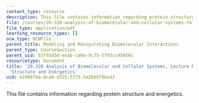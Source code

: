 ```yaml
---
content_type: resource
description: This file contains information regarding protein structure and energetics.
file: /courses/20-320-analysis-of-biomolecular-and-cellular-systems-fall-2012/e240879a8ca8d32557755a2b66f0be43_MIT20_320F12_Tpc_1_Pro_St.pdf
file_type: application/pdf
learning_resource_types: []
ocw_type: OCWFile
parent_title: Modeling and Manipulating Biomolecular Interactions
parent_type: CourseSection
parent_uid: 52f93d5d-eeab-ca0a-0c75-5793cc45656c
resourcetype: Document
title: '20.320 Analysis of Biomolecular and Cellular Systems, Lecture Notes: 1 Protein
  Structure and Energetics'
uid: e240879a-8ca8-d325-5775-5a2b66f0be43
---
```

This file contains information regarding protein structure and energetics.

